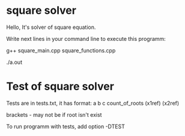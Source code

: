 # square solver
Hello, It's solver of square equation.


Write next lines in your command line to execute this programm:

g++ square_main.cpp square_functions.cpp

./a.out

# Test of square solver
Tests are in tests.txt, it has format: a b c count_of_roots (x1ref) (x2ref)

brackets - may not be if root isn't exist

To run programm with tests, add option -DTEST

